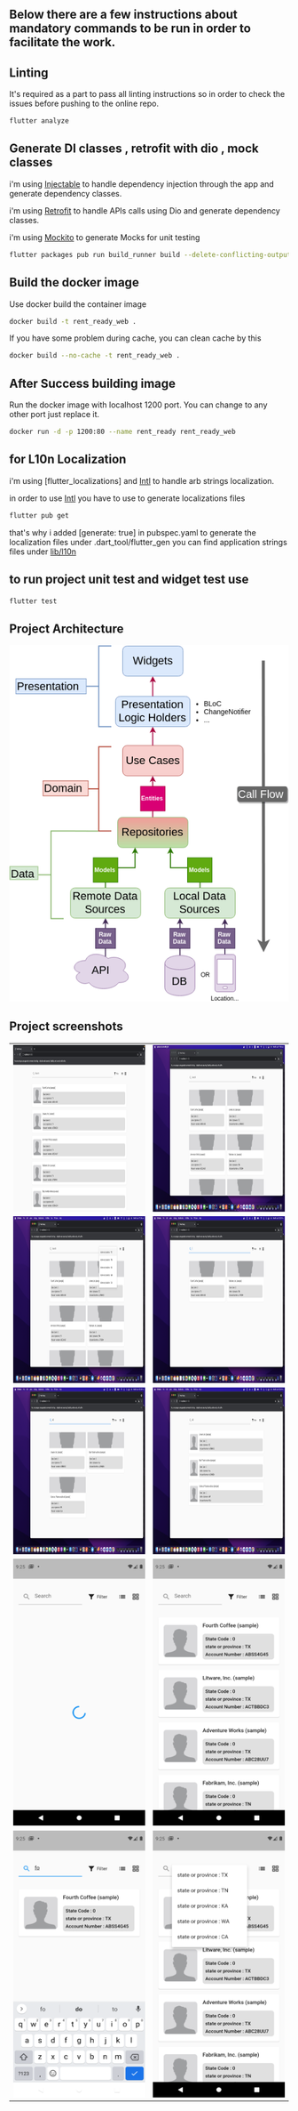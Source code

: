 ## Below there are a few instructions about mandatory commands to be run in order to facilitate the work.

## Linting

It's required as a part to pass all linting instructions so in order to check the issues before
pushing to the online repo.

```bash
flutter analyze
```

## Generate DI classes , retrofit with dio , mock classes

i'm using [Injectable](https://pub.dev/packages/injectable) to handle dependency injection through
the app and generate dependency classes.

i'm using [Retrofit](https://pub.dev/packages/retrofit) to handle APIs calls using Dio and generate
dependency classes.

i'm using [Mockito](https://pub.dev/packages/mockito) to generate Mocks for unit testing

```bash
flutter packages pub run build_runner build --delete-conflicting-outputs
```

## Build the docker image

Use docker build the container image

```bash
docker build -t rent_ready_web .
```

If you have some problem during cache, you can clean cache by this

```bash
docker build --no-cache -t rent_ready_web .
```

## After Success building image

Run the docker image with localhost 1200 port. You can change to any other port just replace it.

```bash
docker run -d -p 1200:80 --name rent_ready rent_ready_web
```

## for L10n Localization

i'm using [flutter_localizations] and [Intl](https://pub.dev/packages/intl) to handle arb strings
localization.

in order to use [Intl](https://pub.dev/packages/intl) you have to use to generate localizations
files

```bash
flutter pub get
```

that's why i added [generate: true] in pubspec.yaml to generate the localization files under
.dart_tool/flutter_gen you can find application strings files under [lib/l10n](lib/l10n)

## to run project unit test and widget test use

```bash
flutter test
```

## Project Architecture

![Screenshot](readme_images/architecture.png)

## Project screenshots
<table>
  <tr>
    <td><img src="readme_images/1.png" width=600 height=300></td>
    <td><img src="readme_images/2.png" width=600 height=300></td>
  </tr>
<tr>
    <td><img src="readme_images/3.png" width=600 height=300></td>
    <td><img src="readme_images/4.png" width=600 height=300></td>
  </tr>
<tr>
    <td><img src="readme_images/5.png" width=600 height=300></td>
    <td><img src="readme_images/6.png" width=600 height=300></td>
</tr>
<tr>
    <td><img src="readme_images/7.png" width=270 height=480></td>
    <td><img src="readme_images/8.png" width=270 height=480></td>
  </tr>
<tr>
    <td><img src="readme_images/10.png" width=270 height=480></td>
    <td><img src="readme_images/9.png" width=270 height=480></td>

</tr>
 </table>